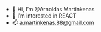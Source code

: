 - 👋 Hi, I’m @Arnoldas Martinkenas
- 👀 I’m interested in REACT
- 📫 a.martinkenas.88@gmail.com

<!---
ArnoldasMartinkenas/ArnoldasMartinkenas is a ✨ special ✨ repository because its `README.md` (this file) appears on your GitHub profile.
You can click the Preview link to take a look at your changes.
--->
